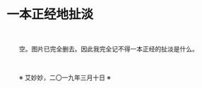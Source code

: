 # 一本正经地扯淡

&emsp;&emsp;

&emsp;&emsp;空。图片已完全删去。因此我完全记不得一本正经的扯淡是什么。

&emsp;&emsp;

&emsp;&emsp;※ 艾妙妙，二〇一九年三月十日 ※
